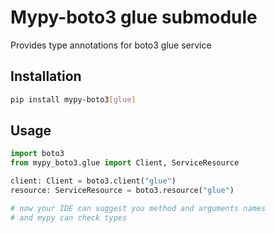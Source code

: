 # Mypy-boto3 glue submodule

Provides type annotations for boto3 glue service

## Installation

```bash
pip install mypy-boto3[glue]
```

## Usage

```python
import boto3
from mypy_boto3.glue import Client, ServiceResource

client: Client = boto3.client("glue")
resource: ServiceResource = boto3.resource("glue")

# now your IDE can suggest you method and arguments names
# and mypy can check types
```

